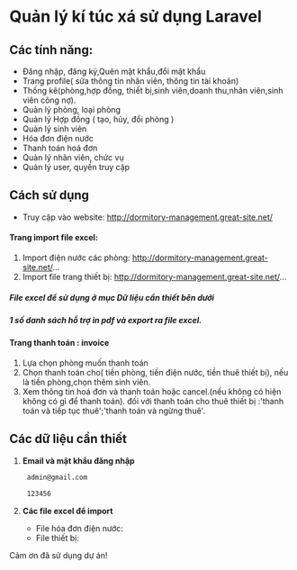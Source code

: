 # Quản lý kí túc xá sử dụng Laravel

## Các tính năng:
- Đăng nhập, đăng ký,Quên mật khẩu,đổi mật khẩu 
- Trang profile( sửa thông tin nhân viên, thông tin tài khoản)
- Thống kê(phòng,hợp đồng, thiết bị,sinh viên,doanh thu,nhân viên,sinh viên công nợ).
- Quản lý phòng, loại phòng
- Quản lý Hợp đồng ( tạo, hủy, đổi phòng )
- Quản lý sinh viên
- Hóa đơn điện nước
- Thanh toán hoá đơn
- Quản lý nhân viên, chức vụ
- Quản lý user, quyền truy cập
## Cách sử dụng

- Truy cập vào website: http://dormitory-management.great-site.net/
#### Trang import file excel:
1. Import điện nước các phòng: http://dormitory-management.great-site.net/...
2. Import file trang thiết bị:
http://dormitory-management.great-site.net/...
##### File excel để sử dụng ở mục **Dữ liệu cần thiết** bên dưới
##### 1 số danh sách hỗ trợ in pdf và export ra file excel.
#### Trang thanh toán : invoice
 1. Lựa chọn phòng muốn thanh toán
 2. Chọn thanh toán cho( tiền phòng, tiền điện nước, tiền thuê thiết bị), nếu là tiền phòng,chọn thêm sinh viên.
 3. Xem thông tin hoá đơn và thanh toán hoặc cancel.(nếu không có hiện không có gì để thanh toán).
đối với thanh toán cho thuê thiết bị :'thanh toán và tiếp tục thuê';'thanh toán và ngừng thuê'.

## Các dữ liệu cần thiết

1. **Email và mật khẩu đăng nhập**

    ```bash
     admin@gmail.com
    ```
     ```bash
      123456
    ```

2. **Các file excel để import**
    - File hóa đơn điện nước:
    - File thiết bị:  


Cảm ơn đã sử dụng dự án!
